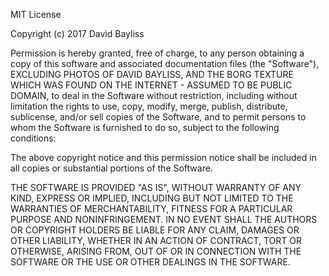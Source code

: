 MIT License

Copyright (c) 2017 David Bayliss

Permission is hereby granted, free of charge, to any person obtaining a copy
of this software and associated documentation files (the "Software"), 
EXCLUDING PHOTOS OF DAVID BAYLISS, AND THE BORG TEXTURE WHICH WAS FOUND ON 
THE INTERNET - ASSUMED TO BE PUBLIC DOMAIN, to deal
in the Software without restriction, including without limitation the rights
to use, copy, modify, merge, publish, distribute, sublicense, and/or sell
copies of the Software, and to permit persons to whom the Software is
furnished to do so, subject to the following conditions:

The above copyright notice and this permission notice shall be included in all
copies or substantial portions of the Software.

THE SOFTWARE IS PROVIDED "AS IS", WITHOUT WARRANTY OF ANY KIND, EXPRESS OR
IMPLIED, INCLUDING BUT NOT LIMITED TO THE WARRANTIES OF MERCHANTABILITY,
FITNESS FOR A PARTICULAR PURPOSE AND NONINFRINGEMENT. IN NO EVENT SHALL THE
AUTHORS OR COPYRIGHT HOLDERS BE LIABLE FOR ANY CLAIM, DAMAGES OR OTHER
LIABILITY, WHETHER IN AN ACTION OF CONTRACT, TORT OR OTHERWISE, ARISING FROM,
OUT OF OR IN CONNECTION WITH THE SOFTWARE OR THE USE OR OTHER DEALINGS IN THE
SOFTWARE.
